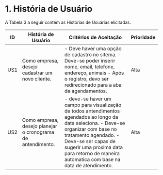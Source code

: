 # 1. História de Usuário

A Tabela 3 a seguir contém as Histórias de Usuárias elicitadas.

| ID | História de Usuário   | Critérios de Aceitação  | Prioridade |
|----|-----------------------|-------------------------|------------|
| US1 | Como empresa, desejo cadastrar um novo cliente. | - Deve haver uma opção de cadastro no sitema. - Deve-se poder inserir nome, email, telefone, endereço, animais - Após o registro, devo ser redirecionado para a aba de agendamentos. | Alta |
| US2 | Como empresa, desejo planejar o cronograma de antendimento. | - deve-se haver um campo para visualização de todos antendimentos agendados ao longo da data seleciona. - Deve-se organizar com base no tratamento agendado. - Deve-se ser capas de sugerir uma proxima data para retorno de maneira automatica com base na data de atendimento. | Alta |
